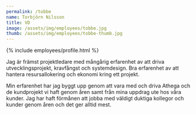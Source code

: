 ```yaml
---
permalink: /tobbe
name: Torbjörn Nilsson
title: VD
image: /assets/img/employees/tobbe.jpg
thumb: /assets/img/employees/tobbe-thumb.jpg
---
```

{% include employees/profile.html %}

Jag är främst projektledare med mångårig erfarenhet av att driva utvecklingsprojekt, kravfångst och systemdesign. Bra erfarenhet av att hantera resursallokering och ekonomi kring ett projekt.

Min erfarenhet har jag byggt upp genom att vara med och driva Athega och de kundprojekt vi haft genom åren samt från mina uppdrag ute hos våra kunder. Jag har haft förmånen att jobba med väldigt duktiga kollegor och kunder genom åren och det ger alltid mest.

